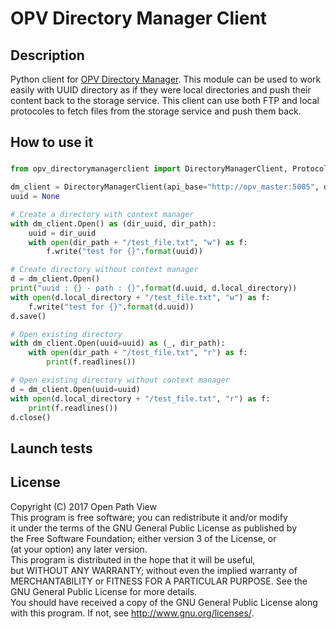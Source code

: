 # OPV Directory Manager Client

## Description
Python client for [OPV Directory Manager](https://github.com/OpenPathView/DirectoryManager).
This module can be used to work easily with UUID directory as if they were local directories and push their content back to the storage service.
This client can use both FTP and local protocoles to fetch files from the storage service and push them back.

## How to use it

###
```python
from opv_directorymanagerclient import DirectoryManagerClient, Protocol

dm_client = DirectoryManagerClient(api_base="http://opv_master:5005", default_protocol=Protocol.FTP)
uuid = None

# Create a directory with context manager
with dm_client.Open() as (dir_uuid, dir_path):
    uuid = dir_uuid
    with open(dir_path + "/test_file.txt", "w") as f:
        f.write("test for {}".format(uuid))

# Create directory without context manager
d = dm_client.Open()
print("uuid : {} - path : {}".format(d.uuid, d.local_directory))
with open(d.local_directory + "/test_file.txt", "w") as f:
    f.write("test for {}".format(d.uuid))
d.save()

# Open existing directory
with dm_client.Open(uuid=uuid) as (_, dir_path):
    with open(dir_path + "/test_file.txt", "r") as f:
        print(f.readlines())

# Open existing directory without context manager
d = dm_client.Open(uuid=uuid)
with open(d.local_directory + "/test_file.txt", "r") as f:
    print(f.readlines())
d.close()
```

## Launch tests

## License

Copyright (C) 2017 Open Path View <br />
This program is free software; you can redistribute it and/or modify  <br />
it under the terms of the GNU General Public License as published by  <br />
the Free Software Foundation; either version 3 of the License, or  <br />
(at your option) any later version.  <br />
This program is distributed in the hope that it will be useful,  <br />
but WITHOUT ANY WARRANTY; without even the implied warranty of  <br />
MERCHANTABILITY or FITNESS FOR A PARTICULAR PURPOSE. See the  <br />
GNU General Public License for more details.  <br />
You should have received a copy of the GNU General Public License along  <br />
with this program. If not, see <http://www.gnu.org/licenses/>.  <br />
